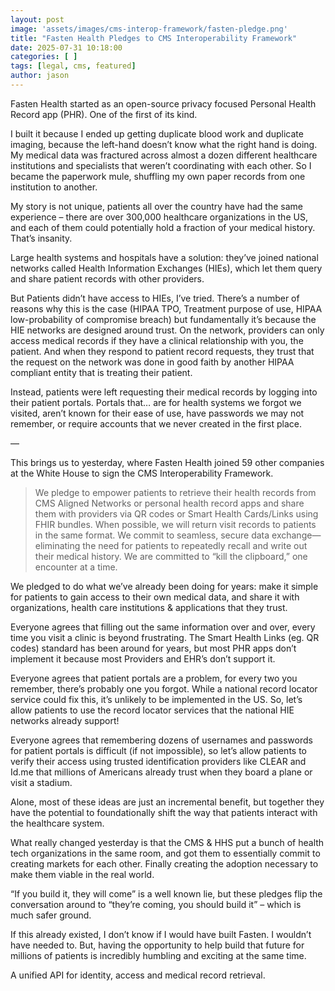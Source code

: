 ```yaml
---
layout: post
image: 'assets/images/cms-interop-framework/fasten-pledge.png'
title: "Fasten Health Pledges to CMS Interoperability Framework"
date: 2025-07-31 10:18:00
categories: [ ]
tags: [legal, cms, featured]
author: jason
---
```


Fasten Health started as an open-source privacy focused Personal Health Record app (PHR). One of the first of its kind.

I built it because I ended up getting duplicate blood work and duplicate imaging, because the left-hand doesn’t know what 
the right hand is doing. My medical data was fractured across almost a dozen different healthcare institutions and specialists
that weren’t coordinating with each other. So I became the paperwork mule, shuffling my own paper records from one institution
to another.

My story is not unique, patients all over the country have had the same experience – there are over 300,000 healthcare 
organizations in the US, and each of them could potentially hold a fraction of your medical history. That’s insanity.

Large health systems and hospitals have a solution: they’ve joined national networks called Health Information Exchanges 
(HIEs), which let them query and share patient records with other providers.

But Patients didn’t have access to HIEs, I’ve tried. There’s a number of reasons why this is the case (HIPAA TPO, Treatment 
purpose of use, HIPAA low-probability of compromise breach) but fundamentally it’s because the HIE networks are designed 
around trust. On the network, providers can only access medical records if they have a clinical relationship with you, the 
patient. And when they respond to patient record requests, they trust that the request on the network was done in good faith 
by another HIPAA compliant entity that is treating their patient.

Instead, patients were left requesting their medical records by logging into their patient portals. Portals that… are 
for health systems we forgot we visited, aren’t known for their ease of use, have passwords we may not remember, or require 
accounts that we never created in the first place.

—

This brings us to yesterday, where Fasten Health joined 59 other companies at the White House to sign the CMS Interoperability
Framework.

> We pledge to empower patients to retrieve their health records from CMS Aligned Networks or personal health record apps 
> and share them with providers via QR codes or Smart Health Cards/Links using FHIR bundles. When possible, we will 
> return visit records to patients in the same format. We commit to seamless, secure data exchange—eliminating the need 
> for patients to repeatedly recall and write out their medical history. We are committed to “kill the clipboard,” one 
> encounter at a time.

We pledged to do what we’ve already been doing for years: make it simple for patients to gain access to their own medical 
data, and share it with organizations, health care institutions & applications that they trust.

Everyone agrees that filling out the same information over and over, every time you visit a clinic is beyond frustrating. 
The Smart Health Links (eg. QR codes) standard has been around for years, but most PHR apps don’t implement it because most 
Providers and EHR’s don’t support it.

Everyone agrees that patient portals are a problem, for every two you remember, there’s probably one you forgot. While a 
national record locator service could fix this, it’s unlikely to be implemented in the US. So, let’s allow patients to use 
the record locator services that the national HIE networks already support!

Everyone agrees that remembering dozens of usernames and passwords for patient portals is difficult (if not impossible), 
so let’s allow patients to verify their access using trusted identification providers like CLEAR and Id.me that millions of 
Americans already trust when they board a plane or visit a stadium.

Alone, most of these ideas are just an incremental benefit, but together they have the potential to foundationally shift 
the way that patients interact with the healthcare system.

What really changed yesterday is that the CMS & HHS put a bunch of health tech organizations in the same room, and got 
them to essentially commit to creating markets for each other. Finally creating the adoption necessary to make them viable 
in the real world.

“If you build it, they will come” is a well known lie, but these pledges flip the conversation around to “they’re coming, 
you should build it” – which is much safer ground.

If this already existed, I don’t know if I would have built Fasten. I wouldn’t have needed to.
But, having the opportunity to help build that future for millions of patients is incredibly humbling and exciting at the 
same time.

A unified API for identity, access and medical record retrieval.
